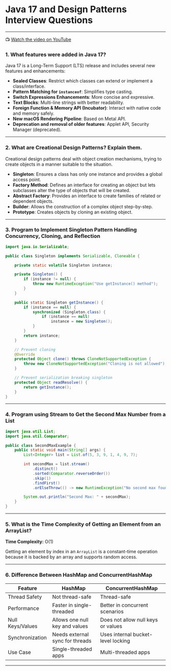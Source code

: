 
# Java 17 and Design Patterns Interview Questions

---
📺 [Watch the video on YouTube](https://youtu.be/i61ybPxqfKw)

### 1. What features were added in Java 17?

Java 17 is a Long-Term Support (LTS) release and includes several new features and enhancements:

- **Sealed Classes**: Restrict which classes can extend or implement a class/interface.
- **Pattern Matching for `instanceof`**: Simplifies type casting.
- **Switch Expressions Enhancements**: More concise and expressive.
- **Text Blocks**: Multi-line strings with better readability.
- **Foreign Function & Memory API (Incubator)**: Interact with native code and memory safely.
- **New macOS Rendering Pipeline**: Based on Metal API.
- **Deprecation and removal of older features**: Applet API, Security Manager (deprecated).

---

### 2. What are Creational Design Patterns? Explain them.

Creational design patterns deal with object creation mechanisms, trying to create objects in a manner suitable to the situation.

- **Singleton**: Ensures a class has only one instance and provides a global access point.
- **Factory Method**: Defines an interface for creating an object but lets subclasses alter the type of objects that will be created.
- **Abstract Factory**: Provides an interface to create families of related or dependent objects.
- **Builder**: Allows the construction of a complex object step-by-step.
- **Prototype**: Creates objects by cloning an existing object.

---

### 3. Program to Implement Singleton Pattern Handling Concurrency, Cloning, and Reflection

```java
import java.io.Serializable;

public class Singleton implements Serializable, Cloneable {

    private static volatile Singleton instance;

    private Singleton() {
        if (instance != null) {
            throw new RuntimeException("Use getInstance() method");
        }
    }

    public static Singleton getInstance() {
        if (instance == null) {
            synchronized (Singleton.class) {
                if (instance == null)
                    instance = new Singleton();
            }
        }
        return instance;
    }

    // Prevent cloning
    @Override
    protected Object clone() throws CloneNotSupportedException {
        throw new CloneNotSupportedException("Cloning is not allowed");
    }

    // Prevent serialization breaking singleton
    protected Object readResolve() {
        return getInstance();
    }
}
```

---

### 4. Program using Stream to Get the Second Max Number from a List

```java
import java.util.List;
import java.util.Comparator;

public class SecondMaxExample {
    public static void main(String[] args) {
        List<Integer> list = List.of(5, 3, 9, 1, 4, 9, 7);

        int secondMax = list.stream()
            .distinct()
            .sorted(Comparator.reverseOrder())
            .skip(1)
            .findFirst()
            .orElseThrow(() -> new RuntimeException("No second max found"));

        System.out.println("Second Max: " + secondMax);
    }
}
```

---

### 5. What is the Time Complexity of Getting an Element from an ArrayList?

**Time Complexity:** O(1)

Getting an element by index in an `ArrayList` is a constant-time operation because it is backed by an array and supports random access.

---

### 6. Difference Between HashMap and ConcurrentHashMap

| Feature              | HashMap                            | ConcurrentHashMap                      |
|----------------------|-------------------------------------|----------------------------------------|
| Thread Safety         | Not thread-safe                    | Thread-safe                             |
| Performance           | Faster in single-threaded          | Better in concurrent scenarios          |
| Null Keys/Values      | Allows one null key and values     | Does not allow null keys or values      |
| Synchronization       | Needs external sync for threads    | Uses internal bucket-level locking      |
| Use Case              | Single-threaded apps               | Multi-threaded apps                     |

---
